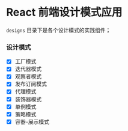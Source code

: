 # React 前端设计模式应用

`designs` 目录下是各个设计模式的实践组件；

### 设计模式

- [x] 工厂模式
- [x] 迭代器模式
- [x] 观察者模式
- [x] 发布订阅模式
- [x] 代理模式
- [x] 装饰器模式
- [x] 单例模式
- [x] 策略模式
- [x] 容器-展示模式
